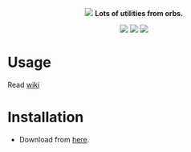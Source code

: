 <p align="center">
    <img src="https://github.com/MintoD/OrbsPower/blob/main/assets/logo.jpg?raw=true" />
    <b>Lots of utilities from orbs.</b>
</p>
<p align="center">
    <img src="https://img.shields.io/github/downloads/MintoD/OrbsPower/total" />
    <img src="https://img.shields.io/github/license/MintoD/OrbsPower" />
    <a href="https://discord.gg/6sDGCk2JuD"><img src="https://img.shields.io/discord/832970039607033857.svg?label=&logo=discord&logoColor=ffffff&color=7389D8&labelColor=6A7EC2"/></a>
</p>

# Usage
Read <a href="https://github.com/MintoD/OrbsPower/wiki">wiki</a>

# Installation
- Download from <a href="https://icmods.mineprogramming.org/mod.php?id=734">here</a>.

